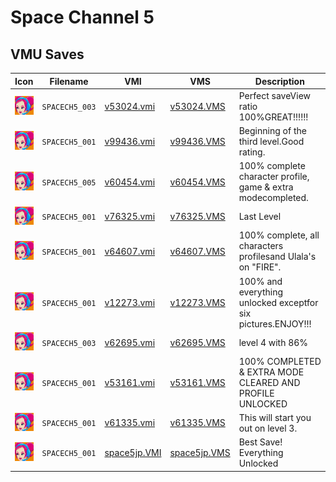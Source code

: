 # Space Channel 5

## VMU Saves

| Icon | Filename | VMI | VMS | Description |
|------|----------|-----|-----|-------------|
| ![Space Channel 5](../icons/SPACECH5_003.GIF) | `SPACECH5_003` | [v53024.vmi](v53024.vmi) | [v53024.VMS](v53024.VMS) | Perfect saveView ratio 100%GREAT!!!!!!  |
| ![Space Channel 5](../icons/SPACECH5_001.GIF) | `SPACECH5_001` | [v99436.vmi](v99436.vmi) | [v99436.VMS](v99436.VMS) | Beginning of the third level.Good rating.  |
| ![Space Channel 5](../icons/SPACECH5_005.GIF) | `SPACECH5_005` | [v60454.vmi](v60454.vmi) | [v60454.VMS](v60454.VMS) | 100% complete character profile, game & extra modecompleted.  |
| ![Space Channel 5](../icons/SPACECH5_001.GIF) | `SPACECH5_001` | [v76325.vmi](v76325.vmi) | [v76325.VMS](v76325.VMS) | Last Level   |
| ![Space Channel 5](../icons/SPACECH5_001.GIF) | `SPACECH5_001` | [v64607.vmi](v64607.vmi) | [v64607.VMS](v64607.VMS) | 100% complete, all characters profilesand Ulala's on "FIRE".   |
| ![Space Channel 5](../icons/SPACECH5_001.GIF) | `SPACECH5_001` | [v12273.vmi](v12273.vmi) | [v12273.VMS](v12273.VMS) | 100% and everything unlocked exceptfor six pictures.ENJOY!!!  |
| ![Space Channel 5](../icons/SPACECH5_003.GIF) | `SPACECH5_003` | [v62695.vmi](v62695.vmi) | [v62695.VMS](v62695.VMS) | level 4 with 86%  |
| ![Space Channel 5](../icons/SPACECH5_001.GIF) | `SPACECH5_001` | [v53161.vmi](v53161.vmi) | [v53161.VMS](v53161.VMS) | 100% COMPLETED & EXTRA MODE CLEARED AND PROFILE UNLOCKED  |
| ![Space Channel 5](../icons/SPACECH5_001.GIF) | `SPACECH5_001` | [v61335.vmi](v61335.vmi) | [v61335.VMS](v61335.VMS) | This will start you out on level 3.  |
| ![Space Channel 5](../icons/SPACECH5_001.GIF) | `SPACECH5_001` | [space5jp.VMI](space5jp.VMI) | [space5jp.VMS](space5jp.VMS) | Best Save! Everything Unlocked |
